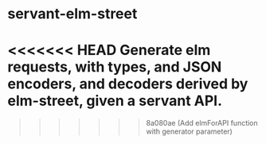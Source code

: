 # servant-elm-street
<<<<<<< HEAD
Generate elm requests, with types, and JSON encoders, and decoders derived by elm-street, given a servant API.
=======
>>>>>>> 8a080ae (Add elmForAPI function with generator parameter)
